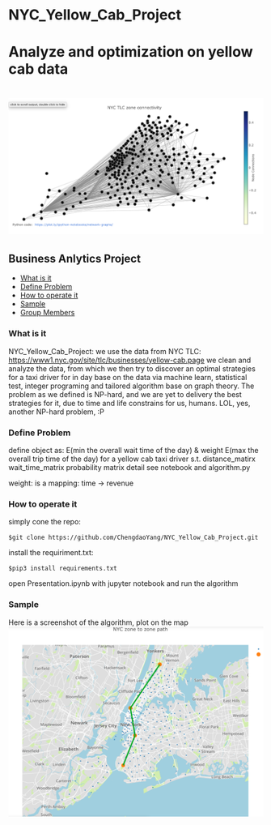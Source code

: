 # NYC_Yellow_Cab_Project
Analyze and optimization on yellow cab data 
===================================
![Our Team](https://github.com/ChengdaoYang/NYC_Yellow_Cab_Project/blob/master/Files/connectivity.png "Our Team")
===================================
## Business Anlytics Project
* [What is it](#What-is-it)
* [Define Problem](#Define-Problem)
* [How to operate it](#How-to-operate-it)
* [Sample](#Sample)
* [Group Members](#Group-Members)

### What is it
NYC_Yellow_Cab_Project:
we use the data from NYC TLC: https://www1.nyc.gov/site/tlc/businesses/yellow-cab.page
we clean and analyze the data, from which we then try to discover
an optimal strategies for a taxi driver for in day base on the data 
via machine learn, statistical test, integer programing and tailored algorithm
base on graph theory.
The problem as we defined is NP-hard, and we are yet to delivery the best
strategies for it, due to time and life constrains for us, humans.
LOL, yes, another NP-hard problem, :P


### Define Problem
define object as: E(min the overall wait time of the day)
         & weight E(max the overall trip time of the day) for a yellow cab taxi driver
   s.t.
      distance_matirx
      wait_time_matrix
      probability matrix
      detail see notebook and algorithm.py
      
 weight: is a mapping: time -> revenue
 
### How to operate it
simply cone the repo:
``` {.sourceCode .bash}
$git clone https://github.com/ChengdaoYang/NYC_Yellow_Cab_Project.git
```
install the requiriment.txt:
``` {.sourceCode .bash}
$pip3 install requirements.txt
```
open Presentation.ipynb with jupyter notebook
and run the algorithm


### Sample
Here is a screenshot of the algorithm, plot on the map
![Our Team](https://github.com/ChengdaoYang/NYC_Yellow_Cab_Project/blob/master/Files/map_path.png "Our Team")

